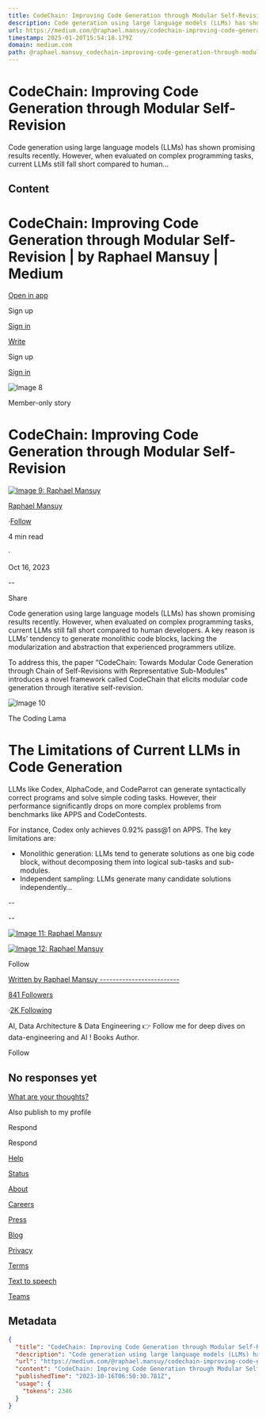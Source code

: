```yaml
---
title: CodeChain: Improving Code Generation through Modular Self-Revision
description: Code generation using large language models (LLMs) has shown promising results recently. However, when evaluated on complex programming tasks, current LLMs still fall short compared to human…
url: https://medium.com/@raphael.mansuy/codechain-improving-code-generation-through-modular-self-revision-5d0fed59bba3
timestamp: 2025-01-20T15:54:18.179Z
domain: medium.com
path: @raphael.mansuy_codechain-improving-code-generation-through-modular-self-revision-5d0fed59bba3
---
```


# CodeChain: Improving Code Generation through Modular Self-Revision


Code generation using large language models (LLMs) has shown promising results recently. However, when evaluated on complex programming tasks, current LLMs still fall short compared to human…


## Content

CodeChain: Improving Code Generation through Modular Self-Revision | by Raphael Mansuy | Medium
===============
 

[Open in app](https://rsci.app.link/?%24canonical_url=https%3A%2F%2Fmedium.com%2Fp%2F5d0fed59bba3&%7Efeature=LoOpenInAppButton&%7Echannel=ShowPostUnderUser&source=---top_nav_layout_nav----------------------------------)

Sign up

[Sign in](https://medium.com/m/signin?operation=login&redirect=https%3A%2F%2Fmedium.com%2F%40raphael.mansuy%2Fcodechain-improving-code-generation-through-modular-self-revision-5d0fed59bba3&source=post_page---top_nav_layout_nav-----------------------global_nav-----------)

[](https://medium.com/?source=---top_nav_layout_nav----------------------------------)

[Write](https://medium.com/m/signin?operation=register&redirect=https%3A%2F%2Fmedium.com%2Fnew-story&source=---top_nav_layout_nav-----------------------new_post_topnav-----------)

[](https://medium.com/search?source=---top_nav_layout_nav----------------------------------)

Sign up

[Sign in](https://medium.com/m/signin?operation=login&redirect=https%3A%2F%2Fmedium.com%2F%40raphael.mansuy%2Fcodechain-improving-code-generation-through-modular-self-revision-5d0fed59bba3&source=post_page---top_nav_layout_nav-----------------------global_nav-----------)

![Image 8](https://miro.medium.com/v2/resize:fill:64:64/1*dmbNkD5D-u45r44go_cf0g.png)

Member-only story

CodeChain: Improving Code Generation through Modular Self-Revision
==================================================================

[![Image 9: Raphael Mansuy](https://miro.medium.com/v2/resize:fill:88:88/1*S7SBJ3PHbV-cttihRUwdag.jpeg)](https://medium.com/@raphael.mansuy?source=post_page---byline--5d0fed59bba3--------------------------------)

[Raphael Mansuy](https://medium.com/@raphael.mansuy?source=post_page---byline--5d0fed59bba3--------------------------------)

·[Follow](https://medium.com/m/signin?actionUrl=https%3A%2F%2Fmedium.com%2F_%2Fsubscribe%2Fuser%2Fab5e81bdeb7a&operation=register&redirect=https%3A%2F%2Fmedium.com%2F%40raphael.mansuy%2Fcodechain-improving-code-generation-through-modular-self-revision-5d0fed59bba3&user=Raphael+Mansuy&userId=ab5e81bdeb7a&source=post_page-ab5e81bdeb7a--byline--5d0fed59bba3---------------------post_header-----------)

4 min read

·

Oct 16, 2023

[](https://medium.com/m/signin?actionUrl=https%3A%2F%2Fmedium.com%2F_%2Fvote%2Fp%2F5d0fed59bba3&operation=register&redirect=https%3A%2F%2Fmedium.com%2F%40raphael.mansuy%2Fcodechain-improving-code-generation-through-modular-self-revision-5d0fed59bba3&user=Raphael+Mansuy&userId=ab5e81bdeb7a&source=---header_actions--5d0fed59bba3---------------------clap_footer-----------)

\--

[](https://medium.com/m/signin?actionUrl=https%3A%2F%2Fmedium.com%2F_%2Fbookmark%2Fp%2F5d0fed59bba3&operation=register&redirect=https%3A%2F%2Fmedium.com%2F%40raphael.mansuy%2Fcodechain-improving-code-generation-through-modular-self-revision-5d0fed59bba3&source=---header_actions--5d0fed59bba3---------------------bookmark_footer-----------)

Share

Code generation using large language models (LLMs) has shown promising results recently. However, when evaluated on complex programming tasks, current LLMs still fall short compared to human developers. A key reason is LLMs’ tendency to generate monolithic code blocks, lacking the modularization and abstraction that experienced programmers utilize.

To address this, the paper “CodeChain: Towards Modular Code Generation through Chain of Self-Revisions with Representative Sub-Modules” introduces a novel framework called CodeChain that elicits modular code generation through iterative self-revision.

![Image 10](https://miro.medium.com/v2/resize:fit:700/1*3beH_97oBnIY1HpcbsaW9A.png)

The Coding Lama

The Limitations of Current LLMs in Code Generation
==================================================

LLMs like Codex, AlphaCode, and CodeParrot can generate syntactically correct programs and solve simple coding tasks. However, their performance significantly drops on more complex problems from benchmarks like APPS and CodeContests.

For instance, Codex only achieves 0.92% pass@1 on APPS. The key limitations are:

*   Monolithic generation: LLMs tend to generate solutions as one big code block, without decomposing them into logical sub-tasks and sub-modules.
*   Independent sampling: LLMs generate many candidate solutions independently…

[](https://medium.com/m/signin?actionUrl=https%3A%2F%2Fmedium.com%2F_%2Fvote%2Fp%2F5d0fed59bba3&operation=register&redirect=https%3A%2F%2Fmedium.com%2F%40raphael.mansuy%2Fcodechain-improving-code-generation-through-modular-self-revision-5d0fed59bba3&user=Raphael+Mansuy&userId=ab5e81bdeb7a&source=---footer_actions--5d0fed59bba3---------------------clap_footer-----------)

\--

[](https://medium.com/m/signin?actionUrl=https%3A%2F%2Fmedium.com%2F_%2Fvote%2Fp%2F5d0fed59bba3&operation=register&redirect=https%3A%2F%2Fmedium.com%2F%40raphael.mansuy%2Fcodechain-improving-code-generation-through-modular-self-revision-5d0fed59bba3&user=Raphael+Mansuy&userId=ab5e81bdeb7a&source=---footer_actions--5d0fed59bba3---------------------clap_footer-----------)

\--

[](https://medium.com/m/signin?actionUrl=https%3A%2F%2Fmedium.com%2F_%2Fbookmark%2Fp%2F5d0fed59bba3&operation=register&redirect=https%3A%2F%2Fmedium.com%2F%40raphael.mansuy%2Fcodechain-improving-code-generation-through-modular-self-revision-5d0fed59bba3&source=---footer_actions--5d0fed59bba3---------------------bookmark_footer-----------)

[![Image 11: Raphael Mansuy](https://miro.medium.com/v2/resize:fill:96:96/1*S7SBJ3PHbV-cttihRUwdag.jpeg)](https://medium.com/@raphael.mansuy?source=post_page---post_author_info--5d0fed59bba3--------------------------------)

[![Image 12: Raphael Mansuy](https://miro.medium.com/v2/resize:fill:128:128/1*S7SBJ3PHbV-cttihRUwdag.jpeg)](https://medium.com/@raphael.mansuy?source=post_page---post_author_info--5d0fed59bba3--------------------------------)

Follow

[Written by Raphael Mansuy -------------------------](https://medium.com/@raphael.mansuy?source=post_page---post_author_info--5d0fed59bba3--------------------------------)

[841 Followers](https://medium.com/@raphael.mansuy/followers?source=post_page---post_author_info--5d0fed59bba3--------------------------------)

·[2K Following](https://medium.com/@raphael.mansuy/following?source=post_page---post_author_info--5d0fed59bba3--------------------------------)

AI, Data Architecture & Data Engineering 👉 Follow me for deep dives on data-engineering and AI ! Books Author.

Follow

No responses yet
----------------

[](https://policy.medium.com/medium-rules-30e5502c4eb4?source=post_page---post_responses--5d0fed59bba3--------------------------------)

[What are your thoughts?](https://medium.com/m/signin?operation=register&redirect=https%3A%2F%2Fmedium.com%2F%40raphael.mansuy%2Fcodechain-improving-code-generation-through-modular-self-revision-5d0fed59bba3&source=---post_responses--5d0fed59bba3---------------------respond_sidebar-----------)

Also publish to my profile

Respond

Respond

[Help](https://help.medium.com/hc/en-us?source=post_page-----5d0fed59bba3--------------------------------)

[Status](https://medium.statuspage.io/?source=post_page-----5d0fed59bba3--------------------------------)

[About](https://medium.com/about?autoplay=1&source=post_page-----5d0fed59bba3--------------------------------)

[Careers](https://medium.com/jobs-at-medium/work-at-medium-959d1a85284e?source=post_page-----5d0fed59bba3--------------------------------)

[Press](https://medium.com/@raphael.mansuy/pressinquiries@medium.com?source=post_page-----5d0fed59bba3--------------------------------)

[Blog](https://blog.medium.com/?source=post_page-----5d0fed59bba3--------------------------------)

[Privacy](https://policy.medium.com/medium-privacy-policy-f03bf92035c9?source=post_page-----5d0fed59bba3--------------------------------)

[Terms](https://policy.medium.com/medium-terms-of-service-9db0094a1e0f?source=post_page-----5d0fed59bba3--------------------------------)

[Text to speech](https://speechify.com/medium?source=post_page-----5d0fed59bba3--------------------------------)

[Teams](https://medium.com/business?source=post_page-----5d0fed59bba3--------------------------------)

## Metadata

```json
{
  "title": "CodeChain: Improving Code Generation through Modular Self-Revision",
  "description": "Code generation using large language models (LLMs) has shown promising results recently. However, when evaluated on complex programming tasks, current LLMs still fall short compared to human…",
  "url": "https://medium.com/@raphael.mansuy/codechain-improving-code-generation-through-modular-self-revision-5d0fed59bba3",
  "content": "CodeChain: Improving Code Generation through Modular Self-Revision | by Raphael Mansuy | Medium\n===============\n \n\n[Open in app](https://rsci.app.link/?%24canonical_url=https%3A%2F%2Fmedium.com%2Fp%2F5d0fed59bba3&%7Efeature=LoOpenInAppButton&%7Echannel=ShowPostUnderUser&source=---top_nav_layout_nav----------------------------------)\n\nSign up\n\n[Sign in](https://medium.com/m/signin?operation=login&redirect=https%3A%2F%2Fmedium.com%2F%40raphael.mansuy%2Fcodechain-improving-code-generation-through-modular-self-revision-5d0fed59bba3&source=post_page---top_nav_layout_nav-----------------------global_nav-----------)\n\n[](https://medium.com/?source=---top_nav_layout_nav----------------------------------)\n\n[Write](https://medium.com/m/signin?operation=register&redirect=https%3A%2F%2Fmedium.com%2Fnew-story&source=---top_nav_layout_nav-----------------------new_post_topnav-----------)\n\n[](https://medium.com/search?source=---top_nav_layout_nav----------------------------------)\n\nSign up\n\n[Sign in](https://medium.com/m/signin?operation=login&redirect=https%3A%2F%2Fmedium.com%2F%40raphael.mansuy%2Fcodechain-improving-code-generation-through-modular-self-revision-5d0fed59bba3&source=post_page---top_nav_layout_nav-----------------------global_nav-----------)\n\n![Image 8](https://miro.medium.com/v2/resize:fill:64:64/1*dmbNkD5D-u45r44go_cf0g.png)\n\nMember-only story\n\nCodeChain: Improving Code Generation through Modular Self-Revision\n==================================================================\n\n[![Image 9: Raphael Mansuy](https://miro.medium.com/v2/resize:fill:88:88/1*S7SBJ3PHbV-cttihRUwdag.jpeg)](https://medium.com/@raphael.mansuy?source=post_page---byline--5d0fed59bba3--------------------------------)\n\n[Raphael Mansuy](https://medium.com/@raphael.mansuy?source=post_page---byline--5d0fed59bba3--------------------------------)\n\n·[Follow](https://medium.com/m/signin?actionUrl=https%3A%2F%2Fmedium.com%2F_%2Fsubscribe%2Fuser%2Fab5e81bdeb7a&operation=register&redirect=https%3A%2F%2Fmedium.com%2F%40raphael.mansuy%2Fcodechain-improving-code-generation-through-modular-self-revision-5d0fed59bba3&user=Raphael+Mansuy&userId=ab5e81bdeb7a&source=post_page-ab5e81bdeb7a--byline--5d0fed59bba3---------------------post_header-----------)\n\n4 min read\n\n·\n\nOct 16, 2023\n\n[](https://medium.com/m/signin?actionUrl=https%3A%2F%2Fmedium.com%2F_%2Fvote%2Fp%2F5d0fed59bba3&operation=register&redirect=https%3A%2F%2Fmedium.com%2F%40raphael.mansuy%2Fcodechain-improving-code-generation-through-modular-self-revision-5d0fed59bba3&user=Raphael+Mansuy&userId=ab5e81bdeb7a&source=---header_actions--5d0fed59bba3---------------------clap_footer-----------)\n\n\\--\n\n[](https://medium.com/m/signin?actionUrl=https%3A%2F%2Fmedium.com%2F_%2Fbookmark%2Fp%2F5d0fed59bba3&operation=register&redirect=https%3A%2F%2Fmedium.com%2F%40raphael.mansuy%2Fcodechain-improving-code-generation-through-modular-self-revision-5d0fed59bba3&source=---header_actions--5d0fed59bba3---------------------bookmark_footer-----------)\n\nShare\n\nCode generation using large language models (LLMs) has shown promising results recently. However, when evaluated on complex programming tasks, current LLMs still fall short compared to human developers. A key reason is LLMs’ tendency to generate monolithic code blocks, lacking the modularization and abstraction that experienced programmers utilize.\n\nTo address this, the paper “CodeChain: Towards Modular Code Generation through Chain of Self-Revisions with Representative Sub-Modules” introduces a novel framework called CodeChain that elicits modular code generation through iterative self-revision.\n\n![Image 10](https://miro.medium.com/v2/resize:fit:700/1*3beH_97oBnIY1HpcbsaW9A.png)\n\nThe Coding Lama\n\nThe Limitations of Current LLMs in Code Generation\n==================================================\n\nLLMs like Codex, AlphaCode, and CodeParrot can generate syntactically correct programs and solve simple coding tasks. However, their performance significantly drops on more complex problems from benchmarks like APPS and CodeContests.\n\nFor instance, Codex only achieves 0.92% pass@1 on APPS. The key limitations are:\n\n*   Monolithic generation: LLMs tend to generate solutions as one big code block, without decomposing them into logical sub-tasks and sub-modules.\n*   Independent sampling: LLMs generate many candidate solutions independently…\n\n[](https://medium.com/m/signin?actionUrl=https%3A%2F%2Fmedium.com%2F_%2Fvote%2Fp%2F5d0fed59bba3&operation=register&redirect=https%3A%2F%2Fmedium.com%2F%40raphael.mansuy%2Fcodechain-improving-code-generation-through-modular-self-revision-5d0fed59bba3&user=Raphael+Mansuy&userId=ab5e81bdeb7a&source=---footer_actions--5d0fed59bba3---------------------clap_footer-----------)\n\n\\--\n\n[](https://medium.com/m/signin?actionUrl=https%3A%2F%2Fmedium.com%2F_%2Fvote%2Fp%2F5d0fed59bba3&operation=register&redirect=https%3A%2F%2Fmedium.com%2F%40raphael.mansuy%2Fcodechain-improving-code-generation-through-modular-self-revision-5d0fed59bba3&user=Raphael+Mansuy&userId=ab5e81bdeb7a&source=---footer_actions--5d0fed59bba3---------------------clap_footer-----------)\n\n\\--\n\n[](https://medium.com/m/signin?actionUrl=https%3A%2F%2Fmedium.com%2F_%2Fbookmark%2Fp%2F5d0fed59bba3&operation=register&redirect=https%3A%2F%2Fmedium.com%2F%40raphael.mansuy%2Fcodechain-improving-code-generation-through-modular-self-revision-5d0fed59bba3&source=---footer_actions--5d0fed59bba3---------------------bookmark_footer-----------)\n\n[![Image 11: Raphael Mansuy](https://miro.medium.com/v2/resize:fill:96:96/1*S7SBJ3PHbV-cttihRUwdag.jpeg)](https://medium.com/@raphael.mansuy?source=post_page---post_author_info--5d0fed59bba3--------------------------------)\n\n[![Image 12: Raphael Mansuy](https://miro.medium.com/v2/resize:fill:128:128/1*S7SBJ3PHbV-cttihRUwdag.jpeg)](https://medium.com/@raphael.mansuy?source=post_page---post_author_info--5d0fed59bba3--------------------------------)\n\nFollow\n\n[Written by Raphael Mansuy -------------------------](https://medium.com/@raphael.mansuy?source=post_page---post_author_info--5d0fed59bba3--------------------------------)\n\n[841 Followers](https://medium.com/@raphael.mansuy/followers?source=post_page---post_author_info--5d0fed59bba3--------------------------------)\n\n·[2K Following](https://medium.com/@raphael.mansuy/following?source=post_page---post_author_info--5d0fed59bba3--------------------------------)\n\nAI, Data Architecture & Data Engineering 👉 Follow me for deep dives on data-engineering and AI ! Books Author.\n\nFollow\n\nNo responses yet\n----------------\n\n[](https://policy.medium.com/medium-rules-30e5502c4eb4?source=post_page---post_responses--5d0fed59bba3--------------------------------)\n\n[What are your thoughts?](https://medium.com/m/signin?operation=register&redirect=https%3A%2F%2Fmedium.com%2F%40raphael.mansuy%2Fcodechain-improving-code-generation-through-modular-self-revision-5d0fed59bba3&source=---post_responses--5d0fed59bba3---------------------respond_sidebar-----------)\n\nAlso publish to my profile\n\nRespond\n\nRespond\n\n[Help](https://help.medium.com/hc/en-us?source=post_page-----5d0fed59bba3--------------------------------)\n\n[Status](https://medium.statuspage.io/?source=post_page-----5d0fed59bba3--------------------------------)\n\n[About](https://medium.com/about?autoplay=1&source=post_page-----5d0fed59bba3--------------------------------)\n\n[Careers](https://medium.com/jobs-at-medium/work-at-medium-959d1a85284e?source=post_page-----5d0fed59bba3--------------------------------)\n\n[Press](https://medium.com/@raphael.mansuy/pressinquiries@medium.com?source=post_page-----5d0fed59bba3--------------------------------)\n\n[Blog](https://blog.medium.com/?source=post_page-----5d0fed59bba3--------------------------------)\n\n[Privacy](https://policy.medium.com/medium-privacy-policy-f03bf92035c9?source=post_page-----5d0fed59bba3--------------------------------)\n\n[Terms](https://policy.medium.com/medium-terms-of-service-9db0094a1e0f?source=post_page-----5d0fed59bba3--------------------------------)\n\n[Text to speech](https://speechify.com/medium?source=post_page-----5d0fed59bba3--------------------------------)\n\n[Teams](https://medium.com/business?source=post_page-----5d0fed59bba3--------------------------------)",
  "publishedTime": "2023-10-16T06:50:30.781Z",
  "usage": {
    "tokens": 2346
  }
}
```
